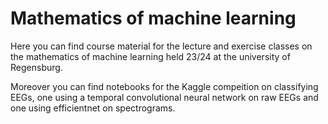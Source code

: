 # Mathematics of machine learning

Here you can find course material for the lecture and exercise classes on the mathematics of machine learning held 23/24 at the university of Regensburg.

Moreover you can find notebooks for the Kaggle compeition on classifying EEGs, one using a temporal convolutional neural network on raw EEGs and one using efficientnet on spectrograms.
